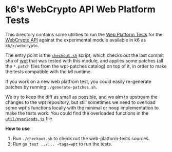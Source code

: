 # k6's WebCrypto API Web Platform Tests 

This directory contains some utilities to run the [Web Platform Tests](https://web-platform-tests.org/) for the 
[WebCrypto API](https://www.w3.org/TR/WebCryptoAPI/) against the experimental module available in k6 as
`k6/x/webcrypto`.

The entry point is the [`checkout.sh`](./checkout.sh) script, which checks out the last commit sha of 
[wpt](https://github.com/web-platform-tests/wpt) that was tested with this module, and applies some patches
(all the `*.patch` files from the wpt-patches catalog) on top of it, in order to make the tests compatible with the k6 runtime.

If you work on a new web platfrom test, you could easily re-generate patches by running `./generate-patches.sh`.

We try to keep the diff as small as possible, and we aim to upstream the changes to the wpt repository, but still sometimes
we need to overload some wpt's functions locally with the minimal or noop implementation to make the tests work. You could find the overloaded functions in the 
[`util/overloads.js`](./utils/overloads.js) file.

**How to use**
1. Run `./checkout.sh` to check out the web-platform-tests sources.
2. Run `go test ../... -tags=wpt` to run the tests.
